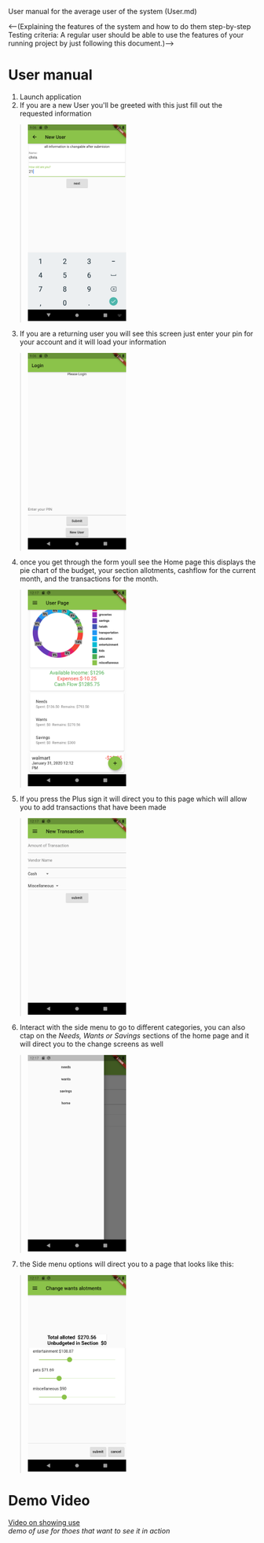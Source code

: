 User manual for the average user of the system (User.md)

<--(Explaining the features of the system and how to do them step-by-step
Testing criteria: A regular user should be able to use the features of your running project by just following this document.)-->

User manual
===========

1. Launch application
2. If you are a new User you'll be greeted with this just fill out the requested information
> <img src='./photo/dataEntry_1.png' alt='DataEntry' width ='200'> 
3. If you are a returning user you will see this screen just enter your pin for your account and it will load your information
> <img src='./photo/login_screen.png' alt='LoginPage' width ='200'>
4. once you get through the form youll see the Home page this displays the pie chart of the budget, your section allotments, cashflow for the current month, and the transactions for the month.
> <img src='./photo/new_userPage.png' alt='HomePage' width ='200'>
5. If you press the Plus sign it will direct you to this page which will allow you to add transactions that have been made
> <img src='./photo/addTransaction.png' alt='AddTransactionPage' width='200'>
6. Interact with the side menu to go to different categories, you can also ctap on the <em>Needs, Wants or Savings</em> sections of the home page and it will direct you to the change screens as well
> <img src='./photo/new_SideMenu.png' alt='SideMenu' width='200'>
7. the Side menu options will direct you to a page that looks like this:
> <img src='./photo/changeAlotment.png' alt='categoryDisplay' width='200'>

Demo Video
==========
[Video on showing use](https://youtu.be/Blm0Ip45sQE)<br>*demo of use for thoes that want to see it in action*
